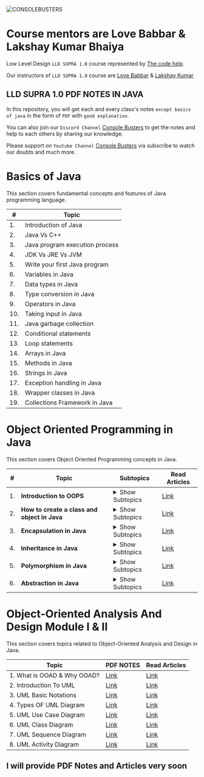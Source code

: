 ![CONSOLEBUSTERS](https://res.cloudinary.com/dkbtmzdtt/image/upload/v1708107396/MYYYYYY/LLD_SUPRA_1.0_dowsdm.png)

# Course mentors are Love Babbar & Lakshay Kumar Bhaiya

Low Level Design `LLD SUPRA 1.0` course represented by [The code help](https://www.thecodehelp.in)

Our instructors of `LLD SUPRA 1.0` course are [Love Babbar](https://www.linkedin.com/in/love-babbar-38ab2887/) & [Lakshay Kumar](https://www.linkedin.com/in/lakshayk12/)

## LLD SUPRA 1.0 PDF NOTES IN JAVA

In this repository, you will get each and every class's notes `except basics of java` in the form of `PDF` with `good explanation`.

You can also join our `Discord Channel` [Console Busters](https://discord.gg/naQUPVWvSs) to get the notes and help to each others by sharing our knowledge.

Please support on `Youtube Channel` [Console Busters](https://www.youtube.com/@ConsoleBusters) via subscribe to watch our doubts and much more.

# Basics of Java

This section covers fundamental concepts and features of Java programming language.

| #   | Topic                                     |
| --- | ----------------------------------------- |
| 1.  | Introduction of Java                      |
| 2.  | Java Vs C++                               |
| 3.  | Java program execution process            |
| 4.  | JDK Vs JRE Vs JVM                         |
| 5.  | Write your first Java program             |
| 6.  | Variables in Java                         |
| 7.  | Data types in Java                        |
| 8.  | Type conversion in Java                   |
| 9.  | Operators in Java                         |
| 10. | Taking input in Java                      |
| 11. | Java garbage collection                   |
| 12. | Conditional statements                    |
| 13. | Loop statements                           |
| 14. | Arrays in Java                            |
| 15. | Methods in Java                           |
| 16. | Strings in Java                           |
| 17. | Exception handling in Java                |
| 18. | Wrapper classes in Java                   |
| 19. | Collections Framework in Java             |

# Object Oriented Programming in Java

This section covers Object Oriented Programming concepts in Java.

| #   | Topic                                     | Subtopics                           | Read Articles  |
| --- | ----------------------------------------- | ----------------------------------- | -------------- |
| 1.  | **Introduction to OOPS**                  | <details><summary>Show Subtopics</summary><ul><li>- 📝 Why Object Oriented Programming</li><li>- 📝 Multiple Students Example - Messy Code</li><li>- 📝 What is OOP?</li><li>- 📝 Objects and Classes</li><li>- 📝 Attributes and Behaviour and Identity</li></ul></details> | [Link](https://github.com/BCAPATHSHALA/LLD-SUPRA-1-0-NOTES/tree/main/2.%20OOPS%20IN%20JAVA/1.%20Introduction%20to%20OOPS) |
| 2.  | **How to create a class and object in Java**  | <details><summary>Show Subtopics</summary><ul><li>- 📝 Must define some blue print - class</li><li>- 📝 Object an instance of class</li><li>- 📝 What is constructor?</li><li>- 📝 Default constructor</li><li>- 📝 Parameterized constructor</li><li>- 📝 Copy constructor</li><li>- 📝 Object life cycle</li></ul></details> | [Link](https://github.com/BCAPATHSHALA/LLD-SUPRA-1-0-NOTES/tree/main/2.%20OOPS%20IN%20JAVA/2.%20How%20to%20create%20class%20and%20object%20in%20Java) |
| 3.  | **Encapsulation in Java**                     | <details><summary>Show Subtopics</summary><ul><li>- 📝 What is encapsulation?</li><li>- 📝 Access modifiers (`Brief`) in Java</li><li>- 📝 Not perfect encapsulation</li><li>- 📝 Perfect encapsulation</li></ul></details> | [Link](https://github.com/BCAPATHSHALA/LLD-SUPRA-1-0-NOTES/tree/main/2.%20OOPS%20IN%20JAVA/3.%20Encapsulation%20in%20Java) |
| 4.  | **Inheritance in Java**                       | <details><summary>Show Subtopics</summary><ul><li>- 📝 What is inheritance?</li><li>- 📝 When do we use inheritance?</li><li>- 📝 General `IS-A` example</li><li>- 📝 Advantages of inheritance</li><li>- 📝 Implementation of inheritance</li><li>- 📝 Access modifiers (`In Detailed`) in Java</li><li>- 📝 Type of inheritance</li><li>- 📝 `super` keyword in Java</li><li>- 📝 `super` VS `this` keyword in Java</li><li>- 📝 Structure design program using inheritance</li></ul></details> | [Link](https://github.com/BCAPATHSHALA/LLD-SUPRA-1-0-NOTES/tree/main/2.%20OOPS%20IN%20JAVA/4.%20Inheritance%20in%20Java) |
| 5.  | **Polymorphism in Java**                      | <details><summary>Show Subtopics</summary><ul><li>- 📝 What is polymorphism?</li><li>- 📝 Types of polymorphism</li><li>- 📝 Static polymorphism</li><li>- 📝 Dynamic polymorphism</li><li>- 📝 Downcasting in Java</li><li>- 📝 Important notes</li><li>- 📝 Method overloading Vs method overriding</li></ul></details> | [Link](https://github.com/BCAPATHSHALA/LLD-SUPRA-1-0-NOTES/tree/main/2.%20OOPS%20IN%20JAVA/5.%20Polymorphism%20in%20java) |
| 6.  | **Abstraction in Java**                       | <details><summary>Show Subtopics</summary><ul><li>- 📝 What is abstraction?</li><li>- 📝 Abstraction in java collections</li><li>- 📝 Ways to achieve abstraction</li><li>- 📝 Abstraction using classes</li><li>- 📝 Abstraction using abstract class</li><li>- 📝 Abstraction using interface (new way to design strategy)</li><li>- 📝 Upcasting in abstraction</li><li>- 📝 Real world examples of abstraction</li><li>- 📝 Abstract class Vs interface</li><li>- 📝 Advantages of abstraction</li><li>- 📝 Achieve multiple inheritance using interface</li></ul></details> | [Link](https://github.com/BCAPATHSHALA/LLD-SUPRA-1-0-NOTES/tree/main/2.%20OOPS%20IN%20JAVA/6.%20Abstraction%20in%20Java) |


# Object-Oriented Analysis And Design Module I & II

This section covers topics related to Object-Oriented Analysis and Design in Java.

| Topic                       | PDF NOTES                         | Read Articles               |
| --------------------------- | --------------------------------- | --------------------------- |
| 1. What is OOAD & Why OOAD? | [Link](#)                         | [Link](#)                   |
| 2. Introduction To UML      | [Link](#)                         | [Link](#)                   |
| 3. UML Basic Notations      | [Link](#)                         | [Link](#)                   |
| 4. Types OF UML Diagram     | [Link](#)                         | [Link](#)                   |
| 5. UML Use Case Diagram     | [Link](#)                         | [Link](#)                   |
| 6. UML Class Diagram        | [Link](#)                         | [Link](#)                   |
| 7. UML Sequence Diagram     | [Link](#)                         | [Link](#)                   |
| 8. UML Activity Diagram     | [Link](#)                         | [Link](#)                   |

## I will provide PDF Notes and Articles very soon
